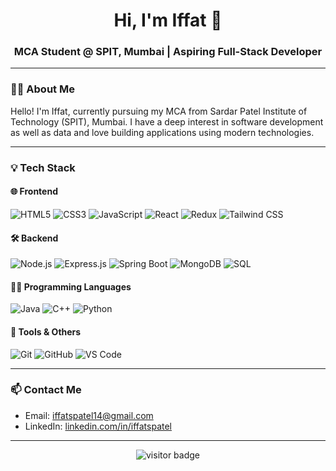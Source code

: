 <h1 align="center">Hi, I'm Iffat 👋</h1>
<h3 align="center">MCA Student @ SPIT, Mumbai | Aspiring Full-Stack Developer</h3>

---

### 👩‍💻 About Me

Hello! I'm Iffat, currently pursuing my MCA from Sardar Patel Institute of Technology (SPIT), Mumbai. I have a deep interest in software development as well as data and love building applications using modern technologies.

---

### 💡 Tech Stack

#### 🌐 Frontend
![HTML5](https://img.shields.io/badge/-HTML5-E34F26?style=flat&logo=html5&logoColor=white)
![CSS3](https://img.shields.io/badge/-CSS3-1572B6?style=flat&logo=css3)
![JavaScript](https://img.shields.io/badge/-JavaScript-F7DF1E?style=flat&logo=javascript&logoColor=black)
![React](https://img.shields.io/badge/-React-61DAFB?style=flat&logo=react)
![Redux](https://img.shields.io/badge/-Redux-764ABC?style=flat&logo=redux)
![Tailwind CSS](https://img.shields.io/badge/-TailwindCSS-38B2AC?style=flat&logo=tailwind-css)

#### 🛠️ Backend
![Node.js](https://img.shields.io/badge/-Node.js-339933?style=flat&logo=node.js&logoColor=white)
![Express.js](https://img.shields.io/badge/-Express.js-000000?style=flat&logo=express)
![Spring Boot](https://img.shields.io/badge/-SpringBoot-6DB33F?style=flat&logo=spring-boot)
![MongoDB](https://img.shields.io/badge/-MongoDB-47A248?style=flat&logo=mongodb)
![SQL](https://img.shields.io/badge/-SQL-4479A1?style=flat&logo=mysql)

#### 👩‍💻 Programming Languages
![Java](https://img.shields.io/badge/-Java-007396?style=flat&logo=java)
![C++](https://img.shields.io/badge/-C++-00599C?style=flat&logo=cplusplus)
![Python](https://img.shields.io/badge/-Python-3776AB?style=flat&logo=python)

#### 🧰 Tools & Others
![Git](https://img.shields.io/badge/-Git-F05032?style=flat&logo=git)
![GitHub](https://img.shields.io/badge/-GitHub-181717?style=flat&logo=github)
![VS Code](https://img.shields.io/badge/-VSCode-007ACC?style=flat&logo=visual-studio-code)

---

### 📫 Contact Me

- Email: iffatspatel14@gmail.com
- LinkedIn: [linkedin.com/in/iffatspatel](https://linkedin.com) 


---


<!-- Optional: Visitor badge -->
<p align="center">
  <img src="https://visitor-badge.laobi.icu/badge?page_id=iffatpatel.iffatpatel" alt="visitor badge"/>
</p>
